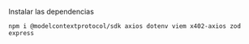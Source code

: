 Instalar las dependencias 

```shell
npm i @modelcontextprotocol/sdk axios dotenv viem x402-axios zod express
```